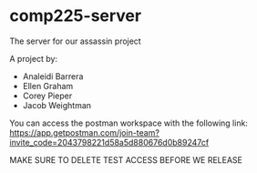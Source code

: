 # comp225-server
The server for our assassin project

A project by:
* Analeidi Barrera
* Ellen Graham
* Corey Pieper
* Jacob Weightman

You can access the postman workspace with the following link:  
https://app.getpostman.com/join-team?invite_code=2043798221d58a5d880676d0b89247cf

MAKE SURE TO DELETE TEST ACCESS BEFORE WE RELEASE
